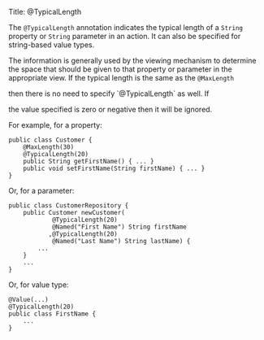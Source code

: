 Title: @TypicalLength

The `@TypicalLength` annotation indicates the typical length of a
`String` property or `String` parameter in an action. It can also be
specified for string-based value types.

The information is generally used by the viewing mechanism to determine
the space that should be given to that property or parameter in the
appropriate view. If the typical length is the same as the `@MaxLength`
<!--(see ?)--> then there is no need to specify `@TypicalLength` as well. If
the value specified is zero or negative then it will be ignored.

For example, for a property:

    public class Customer {
        @MaxLength(30)
        @TypicalLength(20)
        public String getFirstName() { ... }
        public void setFirstName(String firstName) { ... }
    }

Or, for a parameter:

    public class CustomerRepository {
        public Customer newCustomer(
                @TypicalLength(20)
                @Named("First Name") String firstName
               ,@TypicalLength(20)
                @Named("Last Name") String lastName) {
            ...
        }
        ...
    }

Or, for value type:

    @Value(...)
    @TypicalLength(20)
    public class FirstName {
        ...
    }
